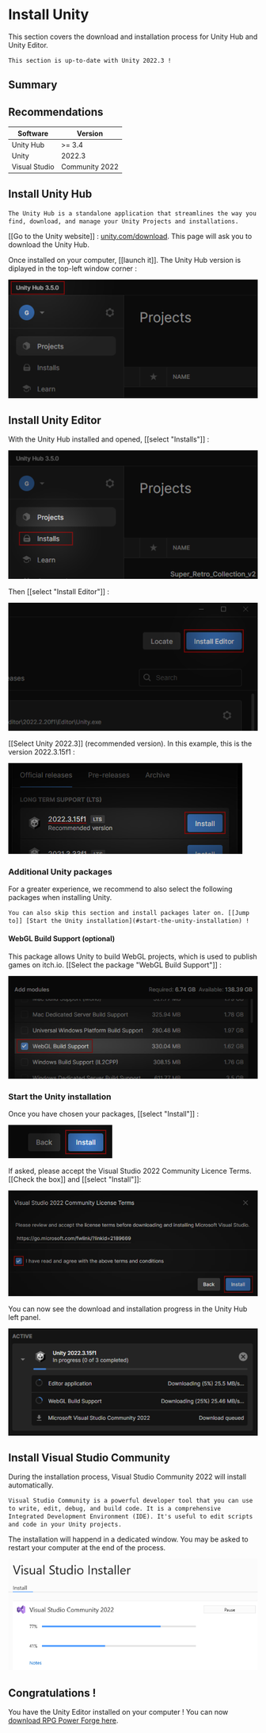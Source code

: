 # Install Unity

This section covers the download and installation process for Unity Hub and Unity Editor.

```admonish success title="Oh yeah"
This section is up-to-date with Unity 2022.3 !
```

## Summary

## Recommendations
Software | Version |
--- | --- 
Unity Hub | >= 3.4
Unity | 2022.3
Visual Studio | Community 2022

## Install Unity Hub

```admonish info title="What is the Unity Hub ?"
The Unity Hub is a standalone application that streamlines the way you find, download, and manage your Unity Projects and installations.
```

[[Go to the Unity website]] : [unity.com/download](https://unity.com/download). This page will ask you to download the Unity Hub.

Once installed on your computer, [[launch it]]. The Unity Hub version is diplayed in the top-left window corner :

![unity_hub_version.png](./../../../../media/download/unity_hub_version.png)

## Install Unity Editor

With the Unity Hub installed and opened, [[select "Installs"]] :

![install_button.png](./../../../../media/download/install_button.png)

Then [[select "Install Editor"]] :

![install_editor_button.png](./../../../../media/download/install_editor_button.png)

[[Select Unity 2022.3]] (recommended version). In this example, this is the version 2022.3.15f1 :

![install_unity_version.png](./../../../../media/download/install_unity_version.png)


### Additional Unity packages

For a greater experience, we recommend to also select the following packages when installing Unity.

```admonish info title="What if I don't want to install additionnal things now ?"
You can also skip this section and install packages later on. [[Jump to]] [Start the Unity installation](#start-the-unity-installation) !
```

#### WebGL Build Support (optional)

This package allows Unity to build WebGL projects, which is used to publish games on itch.io. [[Select the package "WebGL Build Support"]] :

![install_webgl.png](./../../../../media/download/install_webgl.png)

### Start the Unity installation

Once you have chosen your packages, [[select "Install"]] :

![install_progress.png](./../../../../media/download/install_unity_with_packages.png)

If asked, please accept the Visual Studio 2022 Community Licence Terms. [[Check the box]] and [[select "Install"]]:

![licence_accept.png](./../../../../media/download/licence_accept.png)

You can now see the download and installation progress in the Unity Hub left panel.

![install_progress.png](./../../../../media/download/install_progress.png)

## Install Visual Studio Community

During the installation process, Visual Studio Community 2022 will install automatically.

```admonish info title="What is Visual Studio Community ?"
Visual Studio Community is a powerful developer tool that you can use to write, edit, debug, and build code. It is a comprehensive Integrated Development Environment (IDE). It's useful to edit scripts and code in your Unity projects.
```

The installation will happend in a dedicated window. You may be asked to restart your computer at the end of the process.

![visual_install.png](./../../../../media/download/visual_install.png)

## Congratulations !

You have the Unity Editor installed on your computer ! You can now [download RPG Power Forge here](./download_rpg_power_forge.md).